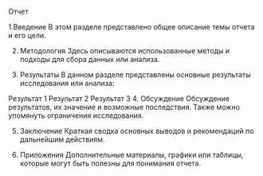Отчет

1.Введение
В этом разделе представлено общее описание темы отчета и его цели.

2. Методология
Здесь описываются использованные методы и подходы для сбора данных или анализа.

3. Результаты
В данном разделе представлены основные результаты исследования или анализа:

Результат 1
Результат 2
Результат 3
4. Обсуждение
Обсуждение результатов, их значение и возможные последствия. Также можно упомянуть ограничения исследования.

5. Заключение
Краткая сводка основных выводов и рекомендаций по дальнейшим действиям.

6. Приложения
Дополнительные материалы, графики или таблицы, которые могут быть полезны для понимания отчета.
